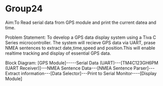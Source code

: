 # Group24

Aim:To Read serial data from GPS module and print the current datea and time.

Problem Statement: To develop a GPS data display system using a Tiva C Series microcontroller. The system will recieve GPS data via UART, prase NMEA sentences to extract date,time,speed and position.This will enable realtime tracking and display of essential GPS data.


Block Diagram:
[GPS Module]-----Serial Data (UART)---[TM4C123GH6PM (UART Receiver)]---NMEA Sentence Data---[NMEA Sentence Parser]---Extract information---[Data Selector]---Print to Serial Monitor----[Display Module]
